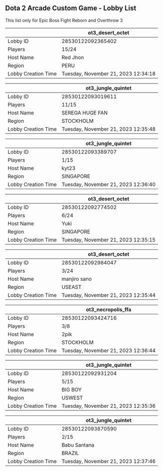 ## Dota 2 Arcade Custom Game - Lobby List

This list only for Epic Boss Fight Reborn and Overthrow 3

|  | ot3_desert_octet |
| ------ | ------ |
| Lobby ID | 28530122092365402 |
| Players | 15/24 |
| Host Name | Red Jhon |
| Region | PERU |
| Lobby Creation Time | Tuesday, November 21, 2023 12:34:18 |


|  | ot3_jungle_quintet |
| ------ | ------ |
| Lobby ID | 28530122093019611 |
| Players | 11/15 |
| Host Name | SEREGA HUGE FAN |
| Region | STOCKHOLM |
| Lobby Creation Time | Tuesday, November 21, 2023 12:35:48 |


|  | ot3_jungle_quintet |
| ------ | ------ |
| Lobby ID | 28530122093389707 |
| Players | 1/15 |
| Host Name | kyt23 |
| Region | SINGAPORE |
| Lobby Creation Time | Tuesday, November 21, 2023 12:36:40 |


|  | ot3_desert_octet |
| ------ | ------ |
| Lobby ID | 28530122092774502 |
| Players | 6/24 |
| Host Name | Yuki |
| Region | SINGAPORE |
| Lobby Creation Time | Tuesday, November 21, 2023 12:35:15 |


|  | ot3_desert_octet |
| ------ | ------ |
| Lobby ID | 28530122092984047 |
| Players | 3/24 |
| Host Name | manjiro sano |
| Region | USEAST |
| Lobby Creation Time | Tuesday, November 21, 2023 12:35:44 |


|  | ot3_necropolis_ffa |
| ------ | ------ |
| Lobby ID | 28530122093424716 |
| Players | 3/8 |
| Host Name | 2pik |
| Region | STOCKHOLM |
| Lobby Creation Time | Tuesday, November 21, 2023 12:36:44 |


|  | ot3_jungle_quintet |
| ------ | ------ |
| Lobby ID | 28530122092931204 |
| Players | 5/15 |
| Host Name | BIG BOY |
| Region | USWEST |
| Lobby Creation Time | Tuesday, November 21, 2023 12:35:36 |


|  | ot3_jungle_quintet |
| ------ | ------ |
| Lobby ID | 28530122093870590 |
| Players | 2/15 |
| Host Name | Babu Santana |
| Region | BRAZIL |
| Lobby Creation Time | Tuesday, November 21, 2023 12:37:46 |


